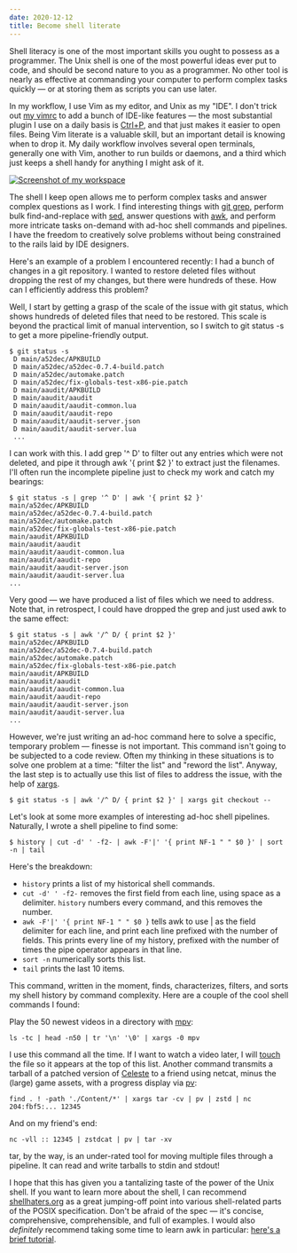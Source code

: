 ```yaml
---
date: 2020-12-12
title: Become shell literate
---
```


Shell literacy is one of the most important skills you ought to possess as a
programmer. The Unix shell is one of the most powerful ideas ever put to code,
and should be second nature to you as a programmer. No other tool is nearly as
effective at commanding your computer to perform complex tasks quickly &mdash;
or at storing them as scripts you can use later.

In my workflow, I use Vim as my editor, and Unix as my "IDE". I don't trick out
[my vimrc](https://git.sr.ht/~sircmpwn/dotfiles/tree/master/.vimrc) to add a
bunch of IDE-like features &mdash; the most substantial plugin I use on a daily
basis is [Ctrl+P](https://github.com/ctrlpvim/ctrlp.vim), and that just makes it
easier to open files. Being Vim literate is a valuable skill, but an important
detail is knowing when to drop it. My daily workflow involves several open
terminals, generally one with Vim, another to run builds or daemons, and a third
which just keeps a shell handy for anything I might ask of it.

[![Screenshot of my workspace](https://redacted.moe/f/1bbaf26c.png)](https://redacted.moe/f/1bbaf26c.png)

The shell I keep open allows me to perform complex tasks and answer complex
questions as I work. I find interesting things with [git grep][git grep],
perform bulk find-and-replace with [sed][sed], answer questions with
[awk][awk], and perform more intricate tasks on-demand with ad-hoc shell
commands and pipelines. I have the freedom to creatively solve problems without
being constrained to the rails laid by IDE designers.

[git grep]: https://git-scm.com/docs/git-grep
[sed]: https://pubs.opengroup.org/onlinepubs/9699919799/utilities/sed.html#top
[awk]: https://pubs.opengroup.org/onlinepubs/9699919799/utilities/awk.html#top

Here's an example of a problem I encountered recently: I had a bunch of changes
in a git repository. I wanted to restore deleted files without dropping the rest
of my changes, but there were hundreds of these. How can I efficiently address
this problem?

Well, I start by getting a grasp of the scale of the issue with git status,
which shows hundreds of deleted files that need to be restored. This scale is
beyond the practical limit of manual intervention, so I switch to git status
-s to get a more pipeline-friendly output.

```
$ git status -s
 D main/a52dec/APKBUILD
 D main/a52dec/a52dec-0.7.4-build.patch
 D main/a52dec/automake.patch
 D main/a52dec/fix-globals-test-x86-pie.patch
 D main/aaudit/APKBUILD
 D main/aaudit/aaudit
 D main/aaudit/aaudit-common.lua
 D main/aaudit/aaudit-repo
 D main/aaudit/aaudit-server.json
 D main/aaudit/aaudit-server.lua
 ...
```

I can work with this. I add grep \'^ D\' to filter out any entries which were
not deleted, and pipe it through awk \'{ print $2 }\' to extract just the
filenames. I'll often run the incomplete pipeline just to check my work and
catch my bearings:

```
$ git status -s | grep '^ D' | awk '{ print $2 }'
main/a52dec/APKBUILD
main/a52dec/a52dec-0.7.4-build.patch
main/a52dec/automake.patch
main/a52dec/fix-globals-test-x86-pie.patch
main/aaudit/APKBUILD
main/aaudit/aaudit
main/aaudit/aaudit-common.lua
main/aaudit/aaudit-repo
main/aaudit/aaudit-server.json
main/aaudit/aaudit-server.lua
...
```

Very good &mdash; we have produced a list of files which we need to address.
Note that, in retrospect, I could have dropped the grep and just used awk to the
same effect:

```
$ git status -s | awk '/^ D/ { print $2 }'
main/a52dec/APKBUILD
main/a52dec/a52dec-0.7.4-build.patch
main/a52dec/automake.patch
main/a52dec/fix-globals-test-x86-pie.patch
main/aaudit/APKBUILD
main/aaudit/aaudit
main/aaudit/aaudit-common.lua
main/aaudit/aaudit-repo
main/aaudit/aaudit-server.json
main/aaudit/aaudit-server.lua
...
```

However, we're just writing an ad-hoc command here to solve a specific,
temporary problem &mdash; finesse is not important. This command isn't going to
be subjected to a code review. Often my thinking in these situations is to solve
one problem at a time: "filter the list" and "reword the list".  Anyway, the
last step is to actually use this list of files to address the issue, with the
help of [xargs][xargs].

[xargs]: https://pubs.opengroup.org/onlinepubs/9699919799/utilities/xargs.html#top

```
$ git status -s | awk '/^ D/ { print $2 }' | xargs git checkout --
```

Let's look at some more examples of interesting ad-hoc shell pipelines.
Naturally, I wrote a shell pipeline to find some:

```
$ history | cut -d' ' -f2- | awk -F'|' '{ print NF-1 " " $0 }' | sort -n | tail
```

Here's the breakdown:

- `history` prints a list of my historical shell commands.
- `cut -d' ' -f2-` removes the first field from each line, using space as a
  delimiter. `history` numbers every command, and this removes the number.
- `awk -F'|' '{ print NF-1 " " $0 }` tells awk to use | as the field delimiter
  for each line, and print each line prefixed with the number of fields. This
  prints every line of my history, prefixed with the number of times the pipe
  operator appears in that line.
- `sort -n` numerically sorts this list.
- `tail` prints the last 10 items.

This command, written in the moment, finds, characterizes, filters, and sorts my
shell history by command complexity. Here are a couple of the cool shell
commands I found:

Play the 50 newest videos in a directory with
[mpv](https://github.com/mpv-player/mpv):

```
ls -tc | head -n50 | tr '\n' '\0' | xargs -0 mpv
```

I use this command all the time. If I want to watch a video later, I will
[touch][touch] the file so it appears at the top of this list. Another command
transmits a tarball of a patched version of [Celeste][celeste] to a friend using
netcat, minus the (large) game assets, with a progress display via [pv][pv]:

[touch]: https://pubs.opengroup.org/onlinepubs/9699919799/utilities/touch.html#top
[Celeste]: http://www.celestegame.com/
[pv]: http://www.ivarch.com/programs/pv.shtml

```
find . ! -path './Content/*' | xargs tar -cv | pv | zstd | nc 204:fbf5:... 12345
```

And on my friend's end:

```
nc -vll :: 12345 | zstdcat | pv | tar -xv
```

tar, by the way, is an under-rated tool for moving multiple files through a
pipeline. It can read and write tarballs to stdin and stdout!

I hope that this has given you a tantalizing taste of the power of the Unix
shell. If you want to learn more about the shell, I can recommend
[shellhaters.org](http://shellhaters.org/) as a great jumping-off point into
various shell-related parts of the POSIX specification. Don't be afraid of the
spec &mdash; it's concise, comprehensive, comprehensible, and full of examples.
I would also *definitely* recommend taking some time to learn awk in particular:
[here's a brief tutorial](https://ferd.ca/awk-in-20-minutes.html).
